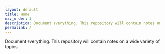 ```yaml
---
layout: default
title: Home
nav_order: 1
description: Document everything. This repository will contain notes on a wide variety of topics.
permalink: /
---
```


Document everything. This repository will contain notes on a wide variety of topics.
